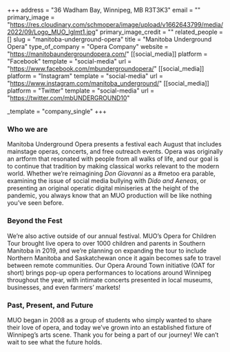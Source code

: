 +++
address = "36 Wadham Bay, Winnipeg, MB R3T3K3"
email = ""
primary_image = "https://res.cloudinary.com/schmopera/image/upload/v1662643799/media/2022/09/Logo_MUO_lglmt1.jpg"
primary_image_credit = ""
related_people = []
slug = "manitoba-underground-opera"
title = "Manitoba Underground Opera"
type_of_company = "Opera Company"
website = "https://manitobaundergroundopera.com/"
[[social_media]]
platform = "Facebook"
template = "social-media"
url = "https://www.facebook.com/mbundergroundopera/"
[[social_media]]
platform = "Instagram"
template = "social-media"
url = "https://www.instagram.com/manitoba_underground/"
[[social_media]]
platform = "Twitter"
template = "social-media"
url = "https://twitter.com/mbUNDERGROUND10"

_template = "company_single"
+++
### Who we are

Manitoba Underground Opera presents a festival each August that includes mainstage operas, concerts, and free outreach events. Opera was originally an artform that resonated with people from all walks of life, and our goal is to continue that tradition by making classical works relevant to the modern world. Whether we’re reimagining _Don Giovanni_ as a #metoo era parable, examining the issue of social media bullying with _Dido and Aeneas_, or presenting an original operatic digital miniseries at the height of the pandemic, you always know that an MUO production will be like nothing you’ve seen before.

### Beyond the Fest

We’re also active outside of our annual festival. MUO’s Opera for Children Tour brought live opera to over 1000 children and parents in Southern Manitoba in 2019, and we’re planning on expanding the tour to include Northern Manitoba and Saskatchewan once it again becomes safe to travel between remote communities. Our Opera Around Town initiative (OAT for short) brings pop-up opera performances to locations around Winnipeg throughout the year, with intimate concerts presented in local museums, businesses, and even farmers’ markets!

### Past, Present, and Future

MUO began in 2008 as a group of students who simply wanted to share their love of opera, and today we’ve grown into an established fixture of Winnipeg’s arts scene. Thank you for being a part of our journey! We can’t wait to see what the future holds.